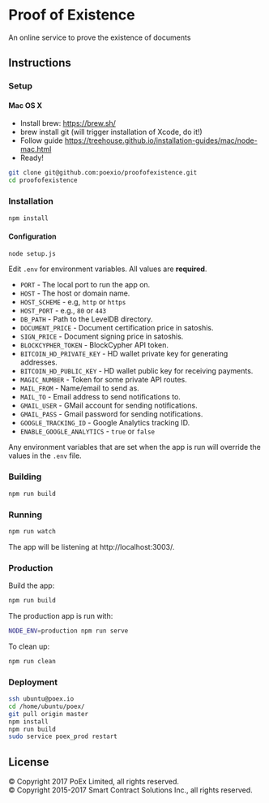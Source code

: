 # Proof of Existence

An online service to prove the existence of documents

## Instructions

### Setup

#### Mac OS X

- Install brew: https://brew.sh/
- brew install git (will trigger installation of Xcode, do it!)
- Follow guide https://treehouse.github.io/installation-guides/mac/node-mac.html
- Ready!

```sh
git clone git@github.com:poexio/proofofexistence.git
cd proofofexistence
```

### Installation

```sh
npm install
```

#### Configuration

```sh
node setup.js
```

Edit `.env` for environment variables. All values are **required**.

* `PORT` - The local port to run the app on.
* `HOST` - The host or domain name.
* `HOST_SCHEME` - e.g, `http` or `https`
* `HOST_PORT` - e.g., `80` or `443`
* `DB_PATH` - Path to the LevelDB directory.
* `DOCUMENT_PRICE` - Document certification price in satoshis.
* `SIGN_PRICE` - Document signing price in satoshis.
* `BLOCKCYPHER_TOKEN` - BlockCypher API token.
* `BITCOIN_HD_PRIVATE_KEY` - HD wallet private key for generating addresses.
* `BITCOIN_HD_PUBLIC_KEY` - HD wallet public key for receiving payments.
* `MAGIC_NUMBER` - Token for some private API routes.
* `MAIL_FROM` - Name/email to send as.
* `MAIL_TO` - Email address to send notifications to.
* `GMAIL_USER` - GMail account for sending notifications.
* `GMAIL_PASS` - Gmail password for sending notifications.
* `GOOGLE_TRACKING_ID` - Google Analytics tracking ID.
* `ENABLE_GOOGLE_ANALYTICS` - `true` or `false`

Any environment variables that are set when the app is run will override the
values in the `.env` file.

### Building

```sh
npm run build
```

### Running

```sh
npm run watch
```

The app will be listening at http://localhost:3003/.

### Production

Build the app:

```sh
npm run build
```

The production app is run with:

```sh
NODE_ENV=production npm run serve
```

To clean up:

```sh
npm run clean
```

### Deployment

```sh
ssh ubuntu@poex.io
cd /home/ubuntu/poex/
git pull origin master
npm install
npm run build
sudo service poex_prod restart
```

## License

© Copyright 2017 PoEx Limited, all rights reserved.<br />
© Copyright 2015-2017 Smart Contract Solutions Inc., all rights reserved.
